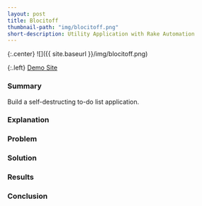 ```yaml
---
layout: post
title: Blocitoff
thumbnail-path: "img/blocitoff.png"
short-description: Utility Application with Rake Automation
---
```


{:.center}
![]({{ site.baseurl }}/img/blocitoff.png)

{:.left}
[Demo Site](http://blocitoff-noel123iamme.heroku.com)

### Summary

Build a self-destructing to-do list application.

### Explanation



### Problem



### Solution



### Results



### Conclusion

